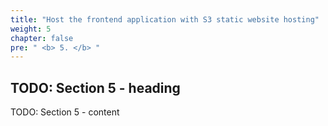 ```yaml
---
title: "Host the frontend application with S3 static website hosting"
weight: 5
chapter: false
pre: " <b> 5. </b> "
---
```


## TODO: Section 5 - heading

TODO: Section 5 - content
